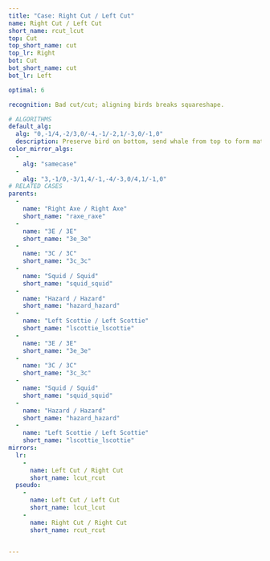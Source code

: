 ```yaml
---
title: "Case: Right Cut / Left Cut"
name: Right Cut / Left Cut
short_name: rcut_lcut
top: Cut
top_short_name: cut
top_lr: Right
bot: Cut
bot_short_name: cut
bot_lr: Left

optimal: 6

recognition: Bad cut/cut; aligning birds breaks squareshape.

# ALGORITHMS
default_alg:
  alg: "0,-1/4,-2/3,0/-4,-1/-2,1/-3,0/-1,0"
  description: Preserve bird on bottom, send whale from top to form matching axe/axe; doing CO into 3E/3E is also decent.
color_mirror_algs:
  -
    alg: "samecase"
  -
    alg: "3,-1/0,-3/1,4/-1,-4/-3,0/4,1/-1,0"
# RELATED CASES
parents:
  -
    name: "Right Axe / Right Axe"
    short_name: "raxe_raxe"
  -
    name: "3E / 3E"
    short_name: "3e_3e"
  -
    name: "3C / 3C"
    short_name: "3c_3c"
  -
    name: "Squid / Squid"
    short_name: "squid_squid"
  -
    name: "Hazard / Hazard"
    short_name: "hazard_hazard"
  -
    name: "Left Scottie / Left Scottie"
    short_name: "lscottie_lscottie"
  -
    name: "3E / 3E"
    short_name: "3e_3e"
  -
    name: "3C / 3C"
    short_name: "3c_3c"
  -
    name: "Squid / Squid"
    short_name: "squid_squid"
  -
    name: "Hazard / Hazard"
    short_name: "hazard_hazard"
  -
    name: "Left Scottie / Left Scottie"
    short_name: "lscottie_lscottie"
mirrors:
  lr:
    -
      name: Left Cut / Right Cut
      short_name: lcut_rcut
  pseudo:
    -
      name: Left Cut / Left Cut
      short_name: lcut_lcut
    -
      name: Right Cut / Right Cut
      short_name: rcut_rcut


---
```


